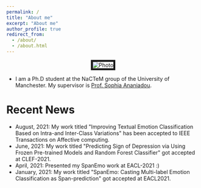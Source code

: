 ```yaml
---
permalink: /
title: "About me"
excerpt: "About me"
author_profile: true
redirect_from: 
  - /about/
  - /about.html
---
```


<p align="center">
  <img src="https://github.com/hasanhuz/halhuzali.github.io/blob/master/files/has_emnlp2018.PNG?raw=true" alt="Photo" border="5"/> 
</p>

* I am a Ph.D student at the NaCTeM group of the University of Manchester. My supervisor is [Prof. Sophia Ananiadou](http://www.nactem.ac.uk/staff/sophia.ananiadou/).

# Recent News
* August, 2021: My work titled "Improving Textual Emotion Classification Based on Intra-and Inter-Class Variations" has been accepted to IEEE Transactions on Affective computing.
* June, 2021: My work titled "Predicting Sign of Depression via Using Frozen Pre-trained Models and Random Forest Classifier" got accepted at CLEF-2021.
* April, 2021: Presented my SpanEmo work at EACL-2021 :)
* January, 2021: My work titled "SpanEmo: Casting Multi-label Emotion Classification as Span-prediction" got accepted at EACL2021.
